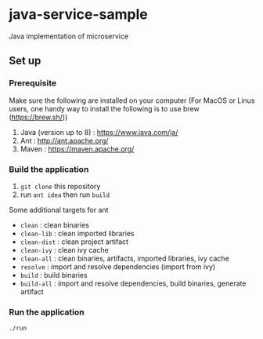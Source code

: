 # java-service-sample
Java implementation of microservice

## Set up

### Prerequisite

Make sure the following are installed on your computer (For MacOS or Linus users, one handy way to install the following is to use brew (https://brew.sh/))

1) Java (version up to 8) : https://www.java.com/ja/
2) Ant : http://ant.apache.org/ 
3) Maven : https://maven.apache.org/

### Build the application

1) ```git clone``` this repository
2) run ```ant idea``` then run ```build```

Some additional targets for ant

- ```clean``` : clean binaries
- ```clean-lib``` : clean imported libraries
- ```clean-dist``` : clean project artifact
- ```clean-ivy``` : clean ivy cache
- ```clean-all``` : clean binaries, artifacts, imported libraries, ivy cache
- ```resolve``` : import and resolve dependencies (import from ivy)
- ```build``` : build binaries
- ```build-all``` :  import and resolve dependencies, build binaries, generate artifact


### Run the application

```./run```
